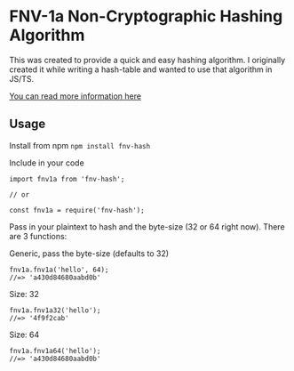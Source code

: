 # FNV-1a Non-Cryptographic Hashing Algorithm

This was created to provide a quick and easy hashing algorithm. I originally created it while writing a hash-table and wanted to use that algorithm in JS/TS.

[You can read more information here](https://en.wikipedia.org/wiki/Fowler%E2%80%93Noll%E2%80%93Vo_hash_function)

## Usage

Install from npm
`npm install fnv-hash`

Include in your code
```
import fnv1a from 'fnv-hash';

// or

const fnv1a = require('fnv-hash');

```

Pass in your plaintext to hash and the byte-size (32 or 64 right now). There are 3 functions:

Generic, pass the byte-size (defaults to 32)
```
fnv1a.fnv1a('hello', 64);
//=> 'a430d84680aabd0b'
```

Size: 32
```
fnv1a.fnv1a32('hello');
//=> '4f9f2cab'
```

Size: 64
```
fnv1a.fnv1a64('hello');
//=> 'a430d84680aabd0b'
```